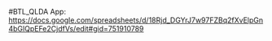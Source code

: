 #BTL_QLDA
App: https://docs.google.com/spreadsheets/d/18Rjd_DGYrJ7w97FZBq2fXvElpGn4bGlQpEFe2CjdfVs/edit#gid=751910789
